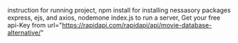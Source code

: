 instruction for running project,
npm install   for installing nessasory packages express, ejs, and axios,
nodemone index.js to run a server,
Get your free api-Key from url="https://rapidapi.com/rapidapi/api/movie-database-alternative/"
